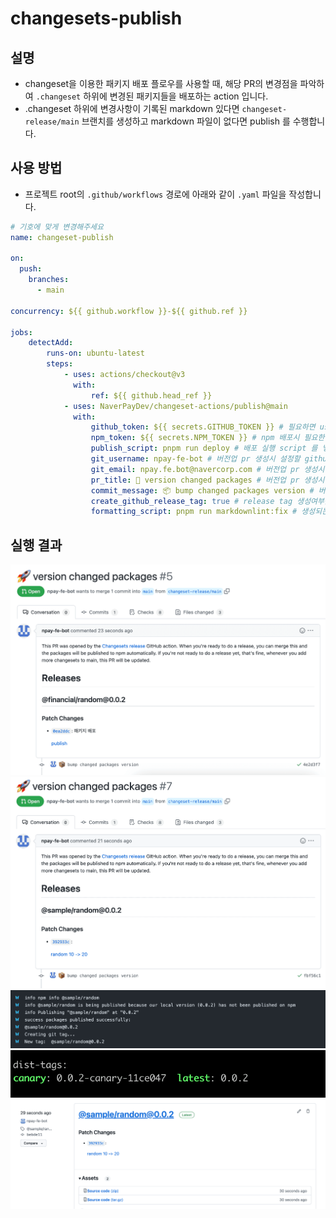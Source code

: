 # changesets-publish

## 설명

- changeset을 이용한 패키지 배포 플로우를 사용할 때, 해당 PR의 변경점을 파악하여 `.changeset` 하위에 변경된 패키지들을 배포하는 action 입니다.
- .changeset 하위에 변경사항이 기록된 markdown 있다면 `changeset-release/main` 브랜치를 생성하고 markdown 파일이 없다면 publish 를 수행합니다.

## 사용 방법

- 프로젝트 root의 `.github/workflows` 경로에 아래와 같이 `.yaml` 파일을 작성합니다.

```yaml
# 기호에 맞게 변경해주세요
name: changeset-publish

on:
  push:
    branches:
      - main

concurrency: ${{ github.workflow }}-${{ github.ref }}

jobs:
    detectAdd:
        runs-on: ubuntu-latest
        steps:
            - uses: actions/checkout@v3
              with:
                  ref: ${{ github.head_ref }}
            - uses: NaverPayDev/changeset-actions/publish@main
              with:
                  github_token: ${{ secrets.GITHUB_TOKEN }} # 필요하면 user의 PAT을 넣어주세요.
                  npm_token: ${{ secrets.NPM_TOKEN }} # npm 배포시 필요한 publish token 을 넣어주세요 
                  publish_script: pnpm run deploy # 배포 실행 script 를 넣어주세요
                  git_username: npay-fe-bot # 버전업 pr 생성시 설정할 github username 을 넣어주세요
                  git_email: npay.fe.bot@navercorp.com # 버전업 pr 생성시 설정할 github email 을 넣어주세요
                  pr_title: 🚀 version changed packages # 버전업 pr 생성시 설정할 pr 타이틀 넣어주세요
                  commit_message: 📦 bump changed packages version # 버전업 pr 생성시 설정할 commit 메시지를 넣어주세요
                  create_github_release_tag: true # release tag 생성여부를 넣어주세요
                  formatting_script: pnpm run markdownlint:fix # 생성되는 md 파일의 formatting이 필요하다면 추가해주세요
```

## 실행 결과

![example](./src/assets/pr.png)
![example](./src/assets/example.png)
![example](./src/assets/example2.png)
![example](./src/assets/example3.png)
![example](./src/assets/example4.png)
